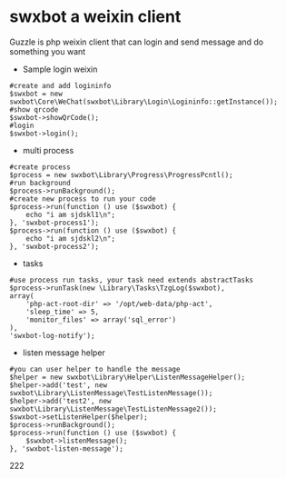 swxbot a weixin client
=======================

Guzzle is php weixin client that can login and send message and do something 
you want

- Sample login weixin
```
#create and add logininfo
$swxbot = new swxbot\Core\WeChat(swxbot\Library\Login\Logininfo::getInstance());
#show qrcode
$swxbot->showQrCode();
#login
$swxbot->login();
```
- multi process
```
#create process
$process = new swxbot\Library\Progress\ProgressPcntl();
#run background
$process->runBackground();
#create new process to run your code
$process->run(function () use ($swxbot) {
    echo "i am sjdskl1\n";
}, 'swxbot-process1');
$process->run(function () use ($swxbot) {
    echo "i am sjdskl2\n";
}, 'swxbot-process2');
```
- tasks
```
#use process run tasks, your task need extends abstractTasks
$process->runTask(new \Library\Tasks\TzgLog($swxbot), 
array(
    'php-act-root-dir' => '/opt/web-data/php-act',
    'sleep_time' => 5,
    'monitor_files' => array('sql_error')
), 
'swxbot-log-notify');
```
- listen message helper
```
#you can user helper to handle the message
$helper = new swxbot\Library\Helper\ListenMessageHelper();
$helper->add('test', new swxbot\Library\ListenMessage\TestListenMessage());
$helper->add('test2', new swxbot\Library\ListenMessage\TestListenMessage2());
$swxbot->setListenHelper($helper);
$process->runBackground();
$process->run(function () use ($swxbot) {
    $swxbot->listenMessage();
}, 'swxbot-listen-message');
```
222
